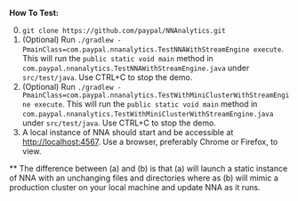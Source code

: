 **How To Test:**

0. `git clone https://github.com/paypal/NNAnalytics.git`
1. (Optional) Run `./gradlew -PmainClass=com.paypal.nnanalytics.TestNNAWithStreamEngine execute`. This will run the `public static void main` method in `com.paypal.nnanalytics.TestNNAWithStreamEngine.java` under `src/test/java`. Use CTRL+C to stop the demo.
2. (Optional) Run `./gradlew -PmainClass=com.paypal.nnanalytics.TestWithMiniClusterWithStreamEngine execute`. This will run the `public static void main` method in `com.paypal.nnanalytics.TestWithMiniClusterWithStreamEngine.java` under `src/test/java`. Use CTRL+C to stop the demo.
3. A local instance of NNA should start and be accessible at [http://localhost:4567](http://localhost:4567). Use a browser, preferably Chrome or Firefox, to view. 

** The difference between (a) and (b) is that (a) will launch a static instance of NNA with an unchanging files and directories where as (b) will mimic a production cluster on your local machine and update NNA as it runs.